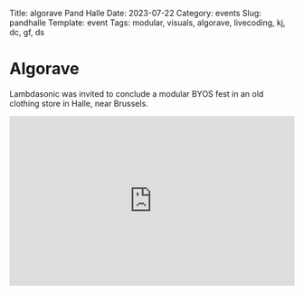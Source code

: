 Title: algorave Pand Halle
Date: 2023-07-22
Category: events
Slug: pandhalle
Template: event
Tags: modular, visuals, algorave, livecoding, kj, dc, gf, ds


# Algorave

Lambdasonic was invited to conclude a modular BYOS fest in an old clothing store in Halle, near Brussels. 

<div class="cyber-tile-big cyber-tile-full fg-dark bg-blue">
<iframe width="100%" height="300px" src="https://www.youtube.com/embed/R-HXQy1ZOxE?si=3230gcnKMRNNaUv8" title="YouTube video player" frameborder="0" allow="accelerometer; autoplay; clipboard-write; encrypted-media; gyroscope; picture-in-picture; web-share" allowfullscreen></iframe>
</div>